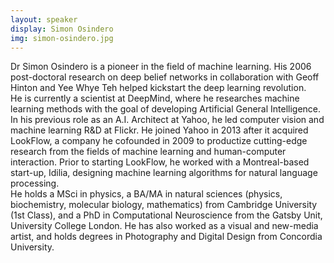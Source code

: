 ```yaml
---
layout: speaker
display: Simon Osindero
img: simon-osindero.jpg
---
```

Dr Simon Osindero is a pioneer in the field of machine learning. His 2006
post-doctoral research on deep belief networks in collaboration with Geoff Hinton
and Yee Whye Teh helped kickstart the deep learning revolution.  
He is currently a scientist at DeepMind, where he researches machine learning
methods with the goal of developing Artificial General Intelligence. In his previous
role as an A.I. Architect at Yahoo, he led computer vision and machine learning
R&D at Flickr. He joined Yahoo in 2013 after it acquired LookFlow, a company he
cofounded in 2009 to productize cutting-edge research from the fields of machine
learning and human-computer interaction. Prior to starting LookFlow, he worked
with a Montreal-based start-up, Idilia, designing machine learning algorithms for
natural language processing.  
He holds a MSci in physics, a BA/MA in natural sciences (physics, biochemistry,
molecular biology, mathematics) from Cambridge University (1st Class), and a PhD
in Computational Neuroscience from the Gatsby Unit, University College London. He
has also worked as a visual and new-media artist, and holds degrees in Photography
and Digital Design from Concordia University.